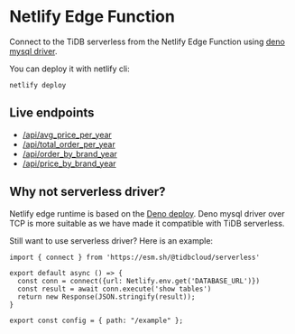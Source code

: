 # Netlify Edge Function

Connect to the TiDB serverless from the Netlify Edge Function using [deno mysql driver](https://github.com/denodrivers/mysql).

You can deploy it with netlify cli:

```
netlify deploy
```

## Live endpoints

- [/api/avg_price_per_year](https://tidb-serverless-edge.netlify.app/api/avg_price_per_year)
- [/api/total_order_per_year](https://tidb-serverless-edge.netlify.app/api/total_order_per_year)
- [/api/order_by_brand_year](https://tidb-serverless-edge.netlify.app/api/order_by_brand_year?year=2019)
- [/api/price_by_brand_year](https://tidb-serverless-edge.netlify.app/api/price_by_brand_year?year=2019)

## Why not serverless driver?

Netlify edge runtime is based on the [Deno deploy](https://deno.com/deploy). Deno mysql driver over TCP is more suitable as we have made it compatible with TiDB serverless.

Still want to use serverless driver? Here is an example:

```
import { connect } from 'https://esm.sh/@tidbcloud/serverless'

export default async () => {
  const conn = connect({url: Netlify.env.get('DATABASE_URL')})
  const result = await conn.execute('show tables')
  return new Response(JSON.stringify(result));
}

export const config = { path: "/example" };
```
